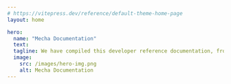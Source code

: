 ```yaml
---
# https://vitepress.dev/reference/default-theme-home-page
layout: home

hero:
  name: "Mecha Documentation"
  text:
  tagline: We have compiled this developer reference documentation, from Cloud, Security, API- Everything and more!
  image:
    src: /images/hero-img.png
    alt: Mecha Documentation
---
```


<script setup>
import Footer  from './components/Footer.vue';
import FeaturesGroup  from './components/FeaturesGroup.vue';
const featuresGroups = [
  {
    title: "Mecha Comet-M",
    features: [
      {
        title: "Specs, Datasheet",
        details: "Find out how to get your device up and running with Mecha",
        link:"mecha-comet-m/specs",
        icon: {
          dark: "/icons/news.svg",
          light: "/icons/dark-news.svg"
        }
      },
      {
        title: "User Guide",
        details: "Get a quick overview and a jump-start on Mecha platform",
        link:"mecha-comet-m/user-guide",

        icon: {
          dark: "/icons/read.svg",
          light: "/icons/dark-read.svg"
        }
      },
      {
        title: "Developer Guide",
        link:"mecha-comet-m/developer-guide",

        details: "Find out how to get your device up and running with Mecha",
        icon: {
          dark: "/icons/built-on-mecha.svg",
          light: "/icons/dark-built-on-mecha.svg"
        }
      },
      {
        title: "Hardware Extensions",
        link:"mecha-comet-m/hardware-extensions",

        details: "Find out how to get your device up and running with Mecha",
        icon: {
          dark: "/icons/icon-frame.svg",
          light: "/icons/dark-icon-frame.svg"
        }
      },
      {
        title: "OS Images",
        link:"mecha-comet-m/os-image",
        details: "Find out how to get your device up and running with Mecha",
        icon: {
          dark: "/icons/display-driver.svg",
          light: "/icons/dark-display-driver.svg"
        }
      },
      {
        title: "Downloads",
        link:"mecha-comet-m/downloads",

        details: "Find out how to get your device up and running with Mecha",
        icon: {
          dark: "/icons/download.svg",
          light: "/icons/dark-download.svg"
        }
      }
    ]
  },
  {
    title: "Cloud Services",
    features: [
      {
        title: "Provisioning",
        link:"cloud-services/provisioning",
        details: "Setting up your device, zero-trust messaging",
        icon: {
          dark: "/icons/deploy.svg",
          light: "/icons/dark-deploy.svg"
        }
      },
      {
        title: "Networking",
        link:"cloud-services/networking",

        details: "Set up virtual overlay network for seamless access",
        icon: {
          dark: "/icons/work-flows.svg",
          light: "/icons/dark-work-flows.svg"
        }
      },
      {
        title: "Telemetry",
        link:"cloud-services/telemetry",
        
        details: "Collect Metrics, Traces and Logs (via OpenTelemetry)",
        icon: {
          dark: "/icons/square-status.svg",
          light: "/icons/dark-square-status.svg"
        }
      },
      {
        title: "Messaging",
        link:"cloud-services/messaging",

        details: "Send and receive messages securely to your devices",
        icon: {
          dark: "/icons/square-checkbox.svg",
          light: "/icons/dark-square-checkbox.svg"
        }
      }
    ]
  },
  {
    title: "Building Apps",
    features: [
      {
        title: "Device SDK",
        link:"building-apps/device-sdk",

        details: "Get a quick overview and a jump-start on Mecha platform",
        icon: {
          dark: "/icons/device-sdk.svg",
          light: "/icons/dark-device-sdk.svg"
        }
      },
      {
        title: "Launcher UI",
        link:"building-apps/launcher-ui",

        details: "Get a quick overview and a jump-start on Mecha platform",
        icon: {
          dark: "/icons/deploy.svg",
          light: "/icons/dark-deploy.svg"
        }
      },
      {
        title: "Docker",
        link:"building-apps/docker",

        details: "Get a quick overview and a jump-start on Mecha platform",
        icon: {
          dark: "/icons/docker-icon.svg",
          light: "/icons/dark-docker-icon.svg"
        }
      },
      {
        title: "Node JS",
        link:"building-apps/nodejs",

        details: "Tutorials and examples to build apps for Mecha devices",
        icon: {
          dark: "/icons/nodejs.svg",
          light: "/icons/dark-nodejs.svg"
        }
      },
      {
        title: "Python",
        link:"building-apps/python",

        details: "Tutorials and examples to build apps for Mecha devices",
        icon: {
          dark: "/icons/python.svg",
          light: "/icons/dark-python.svg"
        }
      },
      {
        title: "Rust",
        link:"building-apps/rust",

        details: "Tutorials and examples to build apps for Mecha devices",
        icon: {
          dark: "/icons/rust.svg",
          light: "/icons/dark-rust.svg"
        }
      },
      {
        title: "Examples",
        link:"building-apps/examples",

        details: "Examples to build apps for Mecha devices",
        icon: {
          dark: "/icons/environment.svg",
          light: "/icons/dark-environment.svg"
        }
      }
    ]
  },
  {
    title: "Supported Devices",
    features: [
      {
        title: "Mecha Comet-M",
        link:"devices/mecha-comet-m",

        details: "Find out how to get your device up and running with Mecha",
        icon: {
          dark: "/icons/hardware.svg",
          light: "/icons/dark-hardware.svg"
        }
      },
      {
        title: "Raspberry PI",
        link:"devices/raspberry-pi",

        details: "Find out how to get your device up and running with Mecha",
        icon: {
          dark: "/icons/switch-on.svg",
          light: "/icons/dark-switch-on.svg"
        }
      },
      {
        title: "BYOD",
        link:"devices/byod",

        details: "Find out how to get your device up and running with Mecha",
        icon: {
          dark: "/icons/byod.svg",
          light: "/icons/dark-byod.svg"
        }
      }
    ]
  },
  {
    title: "Application Reference",
    features: [
      {
        title: "Developer CLI",
        link:"developer-cli/",

        details: "Get a quick overview and a jump-start on Mecha platform",
        icon: {
          dark: "/icons/built-on-mecha.svg",
          light: "/icons/dark-built-on-mecha.svg"
        }
      },
      {
        title: "Device Agent",
        link:"applications/device-agent",

        details: "Agent connects your devices with Mecha services",
        icon: {
          dark: "/icons/square-checkbox.svg",
          light: "/icons/dark-square-checkbox.svg"
        }
      },
       {
        title: "Device SDK",
        link:"applications/device-sdk",

        details: "Get a quick overview and a jump-start on Mecha platform",
        icon: {
          dark: "/icons/device-sdk.svg",
          light: "/icons/dark-device-sdk.svg"
        }
      },
       {
        title: "Device CLI",
        link:"applications/device-cli",

        details: "CLI to manage devices, ssh and networking ",
        icon: {
          dark: "/icons/built-on-mecha.svg",
          light: "/icons/dark-built-on-mecha.svg"
        }
      },
       {
        title: "REST API",
        link:"applications/rest-api",

        details: "REST API for integrations and external apps",
        icon: {
          dark: "/icons/news.svg",
          light: "/icons/dark-news.svg"
          
        }
      }
    ]
  }  
]

</script>
<div
  v-for="group in featuresGroups"
  :key="group.title"
>
  <FeaturesGroup 
    :features="group.features"
    :title="group.title"
  />
</div>
<Footer ></Footer>
